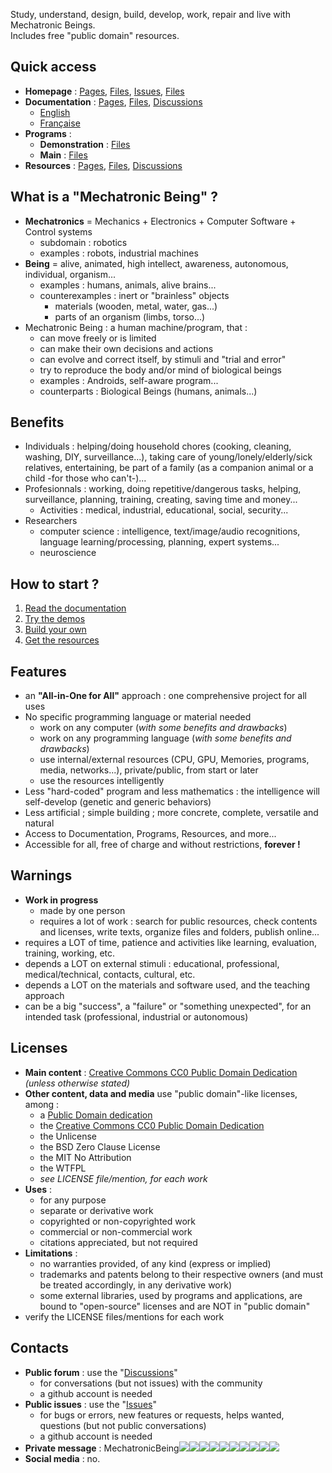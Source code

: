 Study, understand, design, build, develop, work, repair and live with Mechatronic Beings.  
Includes free "public domain" resources.

## Quick access
- **Homepage** : [Pages](https://mechatronicbeing.github.io/), [Files](https://github.com/MechatronicBeing/MechatronicBeing.github.io/), [Issues](https://github.com/MechatronicBeing/MechatronicBeing.github.io/issues/), [Files](https://github.com/MechatronicBeing/MechatronicBeing.github.io/discussions/)
- **Documentation** : [Pages](https://mechatronicbeing.github.io/docs/), [Files](https://github.com/MechatronicBeing/docs/), [Discussions](https://github.com/MechatronicBeing/docs/discussions/)
  - [English](https://mechatronicbeing.github.io/docs-en/)
  - [Française](https://mechatronicbeing.github.io/docs-fr/)
- **Programs** :
  - **Demonstration** : [Files](https://github.com/MechatronicBeing/programs-demos/)
  - **Main** : [Files](https://github.com/MechatronicBeing/programs-main/)
- **Resources** : [Pages](https://mechatronicbeing.github.io/resources/), [Files](https://github.com/MechatronicBeing/resources/), [Discussions](https://github.com/MechatronicBeing/resources/discussions/)

## What is a "Mechatronic Being" ?
- **Mechatronics** = Mechanics + Electronics + Computer Software + Control systems
  - subdomain : robotics
  - examples : robots, industrial machines
- **Being** = alive, animated, high intellect, awareness, autonomous, individual, organism...
  - examples : humans, animals, alive brains...
  - counterexamples : inert or "brainless" objects
    - materials (wooden, metal, water, gas...)
    - parts of an organism (limbs, torso...)
- Mechatronic Being : a human machine/program, that :
  - can move freely or is limited
  - can make their own decisions and actions
  - can evolve and correct itself, by stimuli and "trial and error"
  - try to reproduce the body and/or mind of biological beings
  - examples : Androids, self-aware program...
  - counterparts : Biological Beings (humans, animals...)

## Benefits
- Individuals : helping/doing household chores (cooking, cleaning, washing, DIY, surveillance...), taking care of young/lonely/elderly/sick relatives, entertaining, be part of a family (as a companion animal or a child -for those who can't-)...
- Profesionnals : working, doing repetitive/dangerous tasks, helping, surveillance, planning, training, creating, saving time and money... 
  - Activities : medical, industrial, educational, social, security...
- Researchers
  - computer science : intelligence, text/image/audio recognitions, language learning/processing, planning, expert systems...
  - neuroscience

## How to start ?
1. [Read the documentation](https://github.com/MechatronicBeing/docs/)
2. [Try the demos](https://github.com/MechatronicBeing/programs-demos/)
3. [Build your own](https://github.com/MechatronicBeing/programs-main/)
4. [Get the resources](https://github.com/MechatronicBeing/resources/)

## Features
- an **"All-in-One for All"** approach : one comprehensive project for all uses
- No specific programming language or material needed
  - work on any computer (*with some benefits and drawbacks*)
  - work on any programming language (*with some benefits and drawbacks*)
  - use internal/external resources (CPU, GPU, Memories, programs, media, networks...), private/public, from start or later
  - use the resources intelligently
- Less "hard-coded" program and less mathematics : the intelligence will self-develop (genetic and generic behaviors) 
- Less artificial ; simple building ; more concrete, complete, versatile and natural
- Access to Documentation, Programs, Resources, and more...
- Accessible for all, free of charge and without restrictions, **forever !**

## Warnings
- **Work in progress** 
  - made by one person
  - requires a lot of work : search for public resources, check contents and licenses, write texts, organize files and folders, publish online... 
- requires a LOT of time, patience and activities like learning, evaluation, training, working, etc.
- depends a LOT on external stimuli : educational, professional, medical/technical, contacts, cultural, etc.
- depends a LOT on the materials and software used, and the teaching approach
- can be a big "success", a "failure" or "something unexpected", for an intended task (professional, industrial or autonomous) 

## Licenses
- **Main content** : [Creative Commons CC0 Public Domain Dedication](LICENSE) *(unless otherwise stated)*
- **Other content, data and media** use "public domain"-like licenses, among :
  - a [Public Domain dedication](licensing/public_domain.md)
  - the [Creative Commons CC0 Public Domain Dedication](LICENSE)
  - the Unlicense
  - the BSD Zero Clause License
  - the MIT No Attribution
  - the WTFPL
  - *see LICENSE file/mention, for each work*
- **Uses** : 
  - for any purpose
  - separate or derivative work
  - copyrighted or non-copyrighted work
  - commercial or non-commercial work
  - citations appreciated, but not required
- **Limitations** :
  - no warranties provided, of any kind (express or implied)
  - trademarks and patents belong to their respective owners (and must be treated accordingly, in any derivative work)
  - some external libraries, used by programs and applications, are bound to "open-source" licenses and are NOT in "public domain"
- verify the LICENSE files/mentions for each work

## Contacts
- **Public forum** : use the "[Discussions](https://github.com/MechatronicBeing/MechatronicBeing.github.io/discussions)"
  - for conversations (but not issues) with the community 
  - a github account is needed
- **Public issues** : use the "[Issues](https://github.com/MechatronicBeing/MechatronicBeing.github.io/issues)"
  - for bugs or errors, new features or requests, helps wanted, questions (but not public conversations)
  - a github account is needed
- **Private message** : MechatronicBeing![](https://raw.githubusercontent.com/MechatronicBeing/MechatronicBeing.github.io/main/images/symbols/other/atsign.png)![](https://raw.githubusercontent.com/MechatronicBeing/MechatronicBeing.github.io/main/images/symbols/bf/g.png)![](https://raw.githubusercontent.com/MechatronicBeing/MechatronicBeing.github.io/main/images/symbols/bf/m.png)![](https://raw.githubusercontent.com/MechatronicBeing/MechatronicBeing.github.io/main/images/symbols/bf/a.png)![](https://raw.githubusercontent.com/MechatronicBeing/MechatronicBeing.github.io/main/images/symbols/bf/i.png)![](https://raw.githubusercontent.com/MechatronicBeing/MechatronicBeing.github.io/main/images/symbols/bf/l.png)![](https://raw.githubusercontent.com/MechatronicBeing/MechatronicBeing.github.io/main/images/symbols/other/centerdot.png)![](https://raw.githubusercontent.com/MechatronicBeing/MechatronicBeing.github.io/main/images/symbols/bf/c.png)![](https://raw.githubusercontent.com/MechatronicBeing/MechatronicBeing.github.io/main/images/symbols/bf/o.png)![](https://raw.githubusercontent.com/MechatronicBeing/MechatronicBeing.github.io/main/images/symbols/bf/m.png)
- **Social media** : no. 
